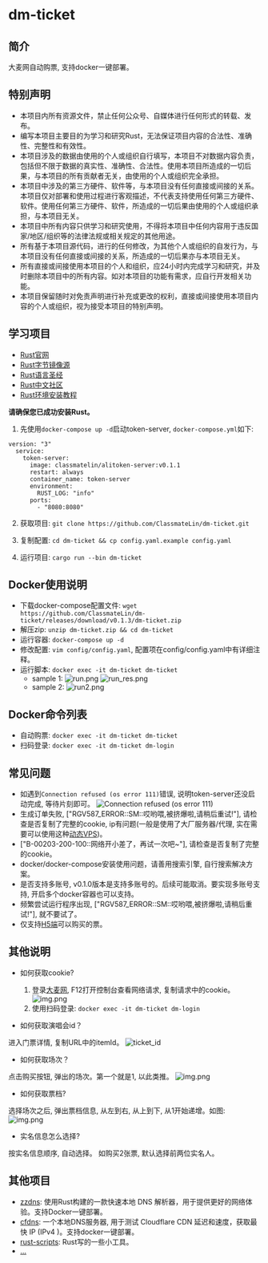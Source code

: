 # dm-ticket
## 简介

大麦网自动购票, 支持docker一键部署。


## 特别声明

- 本项目内所有资源文件，禁止任何公众号、自媒体进行任何形式的转载、发布。
- 编写本项目主要目的为学习和研究Rust，无法保证项目内容的合法性、准确性、完整性和有效性。
- 本项目涉及的数据由使用的个人或组织自行填写，本项目不对数据内容负责，包括但不限于数据的真实性、准确性、合法性。使用本项目所造成的一切后果，与本项目的所有贡献者无关，由使用的个人或组织完全承担。
- 本项目中涉及的第三方硬件、软件等，与本项目没有任何直接或间接的关系。本项目仅对部署和使用过程进行客观描述，不代表支持使用任何第三方硬件、软件。使用任何第三方硬件、软件，所造成的一切后果由使用的个人或组织承担，与本项目无关。
- 本项目中所有内容只供学习和研究使用，不得将本项目中任何内容用于违反国家/地区/组织等的法律法规或相关规定的其他用途。
- 所有基于本项目源代码，进行的任何修改，为其他个人或组织的自发行为，与本项目没有任何直接或间接的关系，所造成的一切后果亦与本项目无关。
- 所有直接或间接使用本项目的个人和组织，应24小时内完成学习和研究，并及时删除本项目中的所有内容。如对本项目的功能有需求，应自行开发相关功能。
- 本项目保留随时对免责声明进行补充或更改的权利，直接或间接使用本项目内容的个人或组织，视为接受本项目的特别声明。

## 学习项目

- [Rust官网](https://www.rust-lang.org/)
- [Rust字节镜像源](https://rsproxy.cn/)
- [Rust语言圣经](https://course.rs/about-book.html)
- [Rust中文社区](https://rustcc.cn/)
- [Rust环境安装教程](https://course.rs/first-try/installation.html)

**请确保您已成功安装Rust。**

1. 先使用`docker-compose up -d`启动token-server, `docker-compose.yml`如下:
```
version: "3"
  service:
    token-server:
      image: classmatelin/alitoken-server:v0.1.1
      restart: always
      container_name: token-server
      environment:
        RUST_LOG: "info"
      ports:
        - "8080:8080"
```

2. 获取项目: `git clone https://github.com/ClassmateLin/dm-ticket.git`

3. 复制配置: `cd dm-ticket && cp config.yaml.example config.yaml`

4. 运行项目: `cargo run --bin dm-ticket`


## Docker使用说明

- 下载docker-compose配置文件: `wget https://github.com/ClassmateLin/dm-ticket/releases/download/v0.1.3/dm-ticket.zip`
- 解压zip: `unzip dm-ticket.zip && cd dm-ticket`
- 运行容器: `docker-compose up -d`
- 修改配置: `vim config/config.yaml`, 配置项在config/config.yaml中有详细注释。
- 运行脚本: `docker exec -it dm-ticket dm-ticket`
  - sample 1:
     ![run.png](./images/run.png)
     ![run_res.png](./images/run_res.jpeg)
  - sample 2:
    ![run2.png](./images/run2.png)


## Docker命令列表

- 自动购票: `docker exec -it dm-ticket dm-ticket`
- 扫码登录: `docker exec -it dm-ticket dm-login`

    
## 常见问题

- 如遇到`Connection refused (os error 111)`错误, 说明token-server还没启动完成, 等待片刻即可。
![Connection refused (os error 111)](./images/connection_errors.png)
- 生成订单失败, ["RGV587_ERROR::SM::哎哟喂,被挤爆啦,请稍后重试!"], 请检查是否复制了完整的cookie, ip有问题(一般是使用了大厂服务器/代理, 实在需要可以使用这种[动态VPS](https://www.fwvps.com/?aff=6bb13))。
- ["B-00203-200-100::网络开小差了，再试一次吧~"], 请检查是否复制了完整的cookie。
- docker/docker-compose安装使用问题，请善用搜索引擎, 自行搜索解决方案。
- 是否支持多账号, v0.1.0版本是支持多账号的。后续可能取消。要实现多账号支持, 开启多个docker容器也可以支持。
- 频繁尝试运行程序出现,  ["RGV587_ERROR::SM::哎哟喂,被挤爆啦,请稍后重试!"], 就不要试了。
- 仅支持[H5端](https://m.damai.cn)可以购买的票。


## 其他说明

- 如何获取cookie? 

  1. 登录[大麦网](https://m.damai.cn/), F12打开控制台查看网络请求, 复制请求中的cookie。 
  ![img.png](images/cookie.png)
  2. 使用扫码登录: `docker exec -it dm-ticket dm-login`

- 如何获取演唱会id？
 
 进入门票详情, 复制URL中的itemId。
 ![ticket_id](./images/ticket.png)

- 如何获取场次？

 点击购买按钮, 弹出的场次。第一个就是1, 以此类推。
 ![img.png](images/session_id.png)

- 如何获取票档?

 选择场次之后, 弹出票档信息, 从左到右, 从上到下, 从1开始递增。如图:
![img.png](images/grade.png)

- 实名信息怎么选择?

 按实名信息顺序, 自动选择。 如购买2张票, 默认选择前两位实名人。


## 其他项目

- [zzdns](https://github.com/ClassmateLin/zzdns): 使用Rust构建的一款快速本地 DNS 解析器，用于提供更好的网络体验。支持Docker一键部署。
- [cfdns](https://github.com/ClassmateLin/cfdns): 一个本地DNS服务器, 用于测试 Cloudflare CDN 延迟和速度，获取最快 IP (IPv4 )。支持docker一键部署。
- [rust-scripts](https://github.com/ClassmateLin/rust-scripts): Rust写的一些小工具。
- [...](https://github.com/ClassmateLin?tab=repositories&q=&type=&language=&sort=) 